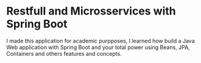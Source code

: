 # Restfull and Microsservices with Spring Boot
I made this application for academic purpposes, I learned how build a Java Web application with Spring Boot and your total power using Beans, JPA, Containers and others features and concepts.
